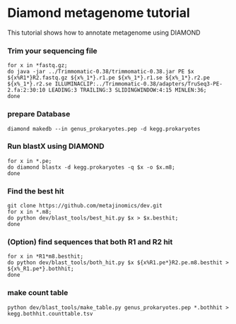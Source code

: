 # Diamond metagenome tutorial
This tutorial shows how to annotate metagenome using DIAMOND

### Trim your sequencing file
```
for x in *fastq.gz;
do java -jar ../Trimmomatic-0.38/trimmomatic-0.38.jar PE $x ${x%R1*}R2.fastq.gz ${x%_1*}.r1.pe ${x%_1*}.r1.se ${x%_1*}.r2.pe ${x%_1*}.r2.se ILLUMINACLIP:../Trimmomatic-0.38/adapters/TruSeq3-PE-2.fa:2:30:10 LEADING:3 TRAILING:3 SLIDINGWINDOW:4:15 MINLEN:36;
done 
```

### prepare Database
```
diamond makedb --in genus_prokaryotes.pep -d kegg.prokaryotes
```

### Run blastX using DIAMOND
```
for x in *.pe;
do diamond blastx -d kegg.prokaryotes -q $x -o $x.m8;
done
```

### Find the best hit
```
git clone https://github.com/metajinomics/dev.git
for x in *.m8;
do python dev/blast_tools/best_hit.py $x > $x.besthit;
done
```

### (Option) find sequences that both R1 and R2 hit
```
for x in *R1*m8.besthit;
do python dev/blast_tools/both_hit.py $x ${x%R1.pe*}R2.pe.m8.besthit > ${x%_R1.pe*}.bothhit;
done
```

### make count table
```
python dev/blast_tools/make_table.py genus_prokaryotes.pep *.bothhit > kegg.bothhit.counttable.tsv
```
